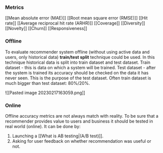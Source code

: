 ### Metrics
[[Mean absolute error (MAE)]] 
[[Root mean square error (RMSE)]] 
[[Hit rate]]
[[Average reciprocal hit rate (ARHR)]]
[[Coverage]]
[[Diversity]]
[[Novelty]]
[[Churn]]
[[Responsiveness]]

### Offline
To evaluate recommender system offline (without using active data and users, only historical data) **train/test split** technique could be used.
In this technique historical data is split into train dataset and test dataset.
Train dataset - this is data on which a system will be trained.
Test dataset - after the system is trained its accuracy should be checked on the data it has never seen. This is the purpose of the test dataset.
Often train dataset is much bigger than test dataset: 80%/20%.

![[Pasted image 20230217163059.png]]

### Online
Offline accuracy metrics are not always match with reality. To be sure that a recommender provides value to users and business it should be tested in real world (online). It can be done by:
1. Launching a [[What is AB testing|(A/B test)]].
2. Asking for user feedback on whether recommendation was useful or not.